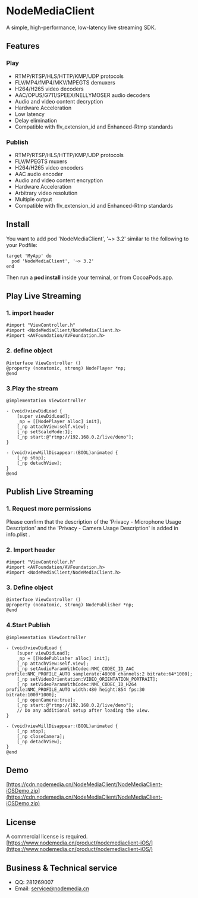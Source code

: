 # NodeMediaClient
A simple, high-performance, low-latency live streaming SDK.

## Features
### Play
* RTMP/RTSP/HLS/HTTP/KMP/UDP protocols
* FLV/MP4/fMP4/MKV/MPEGTS demuxers
* H264/H265 video decoders
* AAC/OPUS/G711/SPEEX/NELLYMOSER audio decoders
* Audio and video content decryption
* Hardware Acceleration
* Low latency
* Delay elimination
* Compatible with flv_extension_id and Enhanced-Rtmp standards
  
### Publish
* RTMP/RTSP/HLS/HTTP/KMP/UDP protocols
* FLV/MPEGTS muxers
* H264/H265 video encoders 
* AAC audio encoder
* Audio and video content encryption
* Hardware Acceleration
* Arbitrary video resolution
* Multiple output
* Compatible with flv_extension_id and Enhanced-Rtmp standards
  
## Install
You want to add pod 'NodeMediaClient', '~> 3.2' similar to the following to your Podfile:
```
target 'MyApp' do
  pod 'NodeMediaClient', '~> 3.2'
end
```
Then run a **pod install** inside your terminal, or from CocoaPods.app.


## Play Live Streaming
### 1. import header
```
#import "ViewController.h"
#import <NodeMediaClient/NodeMediaClient.h>
#import <AVFoundation/AVFoundation.h>
```

### 2. define object
```
@interface ViewController ()
@property (nonatomic, strong) NodePlayer *np;
@end
```

### 3.Play the stream
```
@implementation ViewController

- (void)viewDidLoad {
    [super viewDidLoad];
    _np = [[NodePlayer alloc] init];
    [_np attachView:self.view];
    [_np setScaleMode:1];
    [_np start:@"rtmp://192.168.0.2/live/demo"];
}

- (void)viewWillDisappear:(BOOL)animated {
    [_np stop];
    [_np detachView];
}
@end
```
## Publish Live Streaming
### 1. Request more permissions
Please confirm that the description of the 'Privacy - Microphone Usage Description' and the 'Privacy - Camera Usage Description' is added in info.plist .

### 2. Import header
```
#import "ViewController.h"
#import <AVFoundation/AVFoundation.h>
#import <NodeMediaClient/NodeMediaClient.h>
```

### 3. Define object
```
@interface ViewController ()
@property (nonatomic, strong) NodePublisher *np;
@end
```

### 4.Start Publish
```
@implementation ViewController

- (void)viewDidLoad {
    [super viewDidLoad];
    _np = [[NodePublisher alloc] init];
    [_np attachView:self.view];
    [_np setAudioParamWithCodec:NMC_CODEC_ID_AAC profile:NMC_PROFILE_AUTO samplerate:48000 channels:2 bitrate:64*1000];
    [_np setVideoOrientation:VIDEO_ORIENTATION_PORTRAIT];
    [_np setVideoParamWithCodec:NMC_CODEC_ID_H264 profile:NMC_PROFILE_AUTO width:480 height:854 fps:30 bitrate:1000*1000];
    [_np openCamera:true];
    [_np start:@"rtmp://192.168.0.2/live/demo"];
    // Do any additional setup after loading the view.
}

- (void)viewWillDisappear:(BOOL)animated {
    [_np stop];
    [_np closeCamera];
    [_np detachView];
}
@end
```

## Demo
[https://cdn.nodemedia.cn/NodeMediaClient/NodeMediaClient-iOSDemo.zip](https://cdn.nodemedia.cn/NodeMediaClient/NodeMediaClient-iOSDemo.zip)

## License
A commercial license is required.  
[https://www.nodemedia.cn/product/nodemediaclient-iOS/](https://www.nodemedia.cn/product/nodemediaclient-iOS/)

## Business & Technical service
* QQ: 281269007
* Email: service@nodemedia.cn

